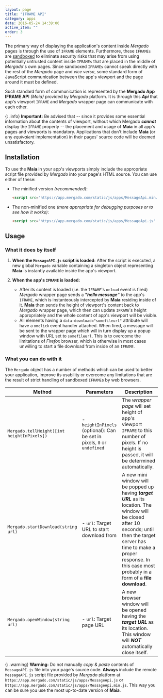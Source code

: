 ```yaml
---
layout: page
title: "IFRAME API"
category: apps
date: 2016-05-24 14:39:00
active_item: ""
order: 3
---
```


The primary way of displaying the application's content inside *Mergado* pages is through the use of `IFRAME` elements. Furthermore, these `IFRAMEs` are [sandboxed](https://developer.mozilla.org/en-US/docs/Web/HTML/Element/iframe#attr-sandbox) to eliminate security risks that may arise from using potentially untrusted content inside `IFRAMEs` that are placed in the middle of *Mergado*'s own pages. Since sandboxed `IFRAMEs` cannot speak directly with the rest of the *Mergado* page and *vice versa*, some standard form of JavaScript communication between the app's viewport and the page around it must be defined.

Such standard form of communication is represented by the **Mergado App IFRAME API** *(Maia)* provided by *Mergado* platform. It is through this ***Api*** that app's viewport `IFRAME` and *Mergado* wrapper page can communicate with each other.

{: .info}
**Important:** Be advised that -- since it provides some essential information about the contents of viewport, without which Mergado ***cannot*** display the `IFRAME` properly -- the placement and usage of **Maia** in all app's pages and viewports is mandatory. Applications that don't include **Maia** (or any *equivalent* implementation) in their pages' source code will be deemed unsatisfactory.

## Installation

To use the **Maia** in your app's viewports simply include the appropriate script file provided by *Mergado* into your page's HTML source. You can use either of these:

- The minified version *(recommended)*:

  ```html
  <script src="https://app.mergado.com/static/js/apps/MessageApi.min.js" async></script>
  ```
- The non-minified one *(more appropriate for debugging purposes or to see how it works)*:

  ```html
  <script src="https://app.mergado.com/static/js/apps/MessageApi.js" async></script>
  ```

## Usage

### What it does by itself
1. **When the `MessageAPI.js` script is loaded:**
After the script is executed, a new global `Mergado` variable containing a singleton object representing **Maia** is instantly available inside the app's viewport.

2. **When the app's `IFRAME` is loaded:**
   - After its content is loaded (i.e. the `IFRAME`'s `onload` event is fired) *Mergado* wrapper page sends a ***"hello message"*** to the app's `IFRAME`, which is instanteously intercepted by **Maia** residing inside of it. **Maia** then sends the height of viewport's content back to *Mergado* wrapper page, which then can update `IFRAME`'s height appropriately and the whole content of app's viewport will be visible.
   - All elements having a `data-download="somefileurl"` attribute will have a `onclick` event handler attached. When fired, a message will be sent to the wrapper page which will in turn display up a popup window with URL set to `somefileurl`. This is to overcome the limitations of *Firefox* browser, which is otherwise in most cases unwilling to start a file download from inside of an `IFRAME`.

### What you can do with it
The `Mergado` object has a number of methods which can be used to better your application, improve its usability or overcome any limitations that are the result of strict handling of sandboxed `IFRAME`s by web browsers.

Method | Parameters | Description
------ | ---------- | -----------
`Mergado.tellHeight([int heightInPixels])` | - `heightInPixels` (optional): Can be set in pixels, `0` or `undefined` | The *wrapper page* will set height of app's viewport `IFRAME` to this number of pixels. If no height is passed, it will be determined automatically.
`Mergado.startDownload(string url)` | - `url`: Target URL to start download from | A new mini window will be popped up having ***target URL*** as its location. The window will be closed after 10 seconds; until then the target server has time to make a proper response. In this case most probably in a form of a **file download**.
`Mergado.openWindow(string url)` | - `url`: Target page URL | A new browser window will be opened having the ***target URL*** as its location. This window will ***NOT*** automatically close itself.

{: .warning}
**Warning:** Do not manually *copy & paste* contents of `MessageAPI.js` file into your page's source code. **Always** include the remote `MessageAPI.js` script file provided by *Mergado* platform at `https://app.mergado.com/static/js/apps/MessageApi.js` or `https://app.mergado.com/static/js/apps/MessageApi.min.js`. This way you can be sure you use the most up-to-date version of **Maia**.
